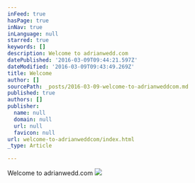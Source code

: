 ```yaml
---
inFeed: true
hasPage: true
inNav: true
inLanguage: null
starred: true
keywords: []
description: Welcome to adrianwedd.com
datePublished: '2016-03-09T09:44:21.597Z'
dateModified: '2016-03-09T09:43:49.269Z'
title: Welcome
author: []
sourcePath: _posts/2016-03-09-welcome-to-adrianweddcom.md
published: true
authors: []
publisher:
  name: null
  domain: null
  url: null
  favicon: null
url: welcome-to-adrianweddcom/index.html
_type: Article

---
```

Welcome to adrianwedd.com
![](https://the-grid-user-content.s3-us-west-2.amazonaws.com/1cd86476-c9b7-4cab-a4c5-b5db44b9450c.jpg)